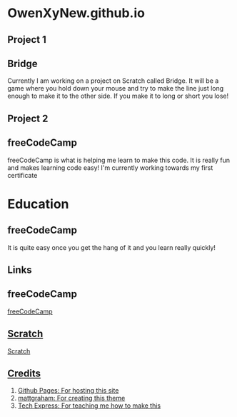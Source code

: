 # OwenXyNew.github.io

<section>
<h1>Project 1</h1>
<h2>Bridge</h2>
<p>Currently I am working on a project on Scratch called Bridge. It will be a game where you hold down your mouse and try to make the line just long enough to make it to the other side. If you make it to long or short you lose!</p>
</section>

<section>
  <h1>Project 2</h1>
  <h2>freeCodeCamp</h2>
  <p>freeCodeCamp is what is helping me learn to make this code. It is really fun and makes learning code easy! I'm currently working towards my first certificate</p>
</section>
  <h1>Education</h1>
  <h2>freeCodeCamp</h2>
  <p>It is quite easy once you get the hang of it and you learn really quickly!</p>
<section>
<!--Come up with something below -->
  <h1>Links</h1>
  <h2>freeCodeCamp</h2>
    <a href="https://www.freecodecamp.org">freeCodeCamp
  <h2>Scratch</h2>
      <a href="https://scratch.mit.edu/">Scratch
</section>
<section>
  <h1>Credits</h1>
    <ol>
      <li>Github Pages: For hosting this site</li>
      <li>mattgraham: For creating this theme</li>
      <li>Tech Express: For teaching me how to make this</li>
</section>
</html>
